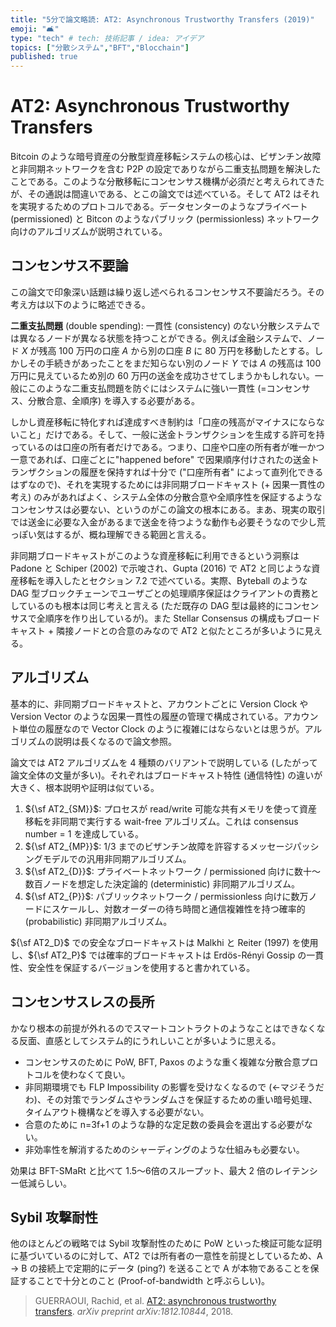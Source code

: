```yaml
---
title: "5分で論文略読: AT2: Asynchronous Trustworthy Transfers (2019)"
emoji: "🛋️"
type: "tech" # tech: 技術記事 / idea: アイデア
topics: ["分散システム","BFT","Blocchain"]
published: true
---
```


# AT2: Asynchronous Trustworthy Transfers

Bitcoin のような暗号資産の分散型資産移転システムの核心は、ビザンチン故障と非同期ネットワークを含む P2P の設定でありながら二重支払問題を解決したことである。このような分散移転にコンセンサス機構が必須だと考えられてきたが、その通説は間違いである、とこの論文では述べている。そして AT2 はそれを実現するためのプロトコルである。データセンターのようなプライベート (permissioned) と Bitcon のようなパブリック (permissionless) ネットワーク向けのアルゴリズムが説明されている。

## コンセンサス不要論

この論文で印象深い話題は繰り返し述べられるコンセンサス不要論だろう。その考え方は以下のように略述できる。

**二重支払問題** (double spending): 一貫性 (consistency) のない分散システムでは異なるノードが異なる状態を持つことができる。例えば金融システムで、ノード $X$ が残高 100 万円の口座 $A$ から別の口座 $B$ に 80 万円を移動したとする。しかしその手続きがあったことをまだ知らない別のノード $Y$ では $A$ の残高は 100 万円に見えているため別の 60 万円の送金を成功させてしまうかもしれない。一般にこのような二重支払問題を防ぐにはシステムに強い一貫性 (=コンセンサス、分散合意、全順序) を導入する必要がある。

しかし資産移転に特化すれば達成すべき制約は「口座の残高がマイナスにならないこと」だけである。そして、一般に送金トランザクションを生成する許可を持っているのは口座の所有者だけである。つまり、口座や口座の所有者が唯一かつ一意であれば、口座ごとに"happened before" で因果順序付けされたの送金トランザクションの履歴を保持すれば十分で ("口座所有者" によって直列化できるはずなので)、それを実現するためには非同期ブロードキャスト (+ 因果一貫性の考え) のみがあればよく、システム全体の分散合意や全順序性を保証するようなコンセンサスは必要ない、というのがこの論文の根本にある。まあ、現実の取引では送金に必要な入金があるまで送金を待つような動作も必要そうなので少し荒っぽい気はするが、概ね理解できる範囲と言える。

非同期ブロードキャストがこのような資産移転に利用できるという洞察は Padone と Schiper (2002) で示唆され、Gupta (2016) で AT2 と同じような資産移転を導入したとセクション 7.2 で述べている。実際、Byteball のような DAG 型ブロックチェーンでユーザごとの処理順序保証はクライアントの責務としているのも根本は同じ考えと言える (ただ既存の DAG 型は最終的にコンセンサスで全順序を作り出しているが)。また Stellar Consensus の構成もブロードキャスト + 隣接ノードとの合意のみなので AT2 と似たところが多いように見える。

## アルゴリズム

基本的に、非同期ブロードキャストと、アカウントごとに Version Clock や Version Vector のような因果一貫性の履歴の管理で構成されている。アカウント単位の履歴なので Vector Clock のように複雑にはならないとは思うが。アルゴリズムの説明は長くなるので論文参照。

論文では AT2 アルゴリズムを 4 種類のバリアントで説明している (したがって論文全体の文量が多い)。それぞれはブロードキャスト特性 (通信特性) の違いが大きく、根本説明や証明は似ている。

1. ${\sf AT2_{SM}}$: プロセスが read/write 可能な共有メモリを使って資産移転を非同期で実行する wait-free アルゴリズム。これは consensus number = 1 を達成している。
2. ${\sf AT2_{MP}}$: 1/3 までのビザンチン故障を許容するメッセージパッシングモデルでの汎用非同期アルゴリズム。
3. ${\sf AT2_{D}}$: プライベートネットワーク / permissioned 向けに数十～数百ノードを想定した決定論的 (deterministic) 非同期アルゴリズム。
4. ${\sf AT2_{P}}$: パブリックネットワーク / permissionless 向けに数万ノードにスケールし、対数オーダーの待ち時間と通信複雑性を持つ確率的 (probabilistic) 非同期アルゴリズム。

${\sf AT2_D}$ での安全なブロードキャストは Malkhi と Reiter (1997) を使用し、${\sf AT2_P}$ では確率的ブロードキャストは Erdös-Rényi Gossip の一貫性、安全性を保証するバージョンを使用すると書かれている。

## コンセンサスレスの長所

かなり根本の前提が外れるのでスマートコントラクトのようなことはできなくなる反面、直感としてシステム的にうれしいことが多いように思える。

- コンセンサスのために PoW, BFT, Paxos のような重く複雑な分散合意プロトコルを使わなくて良い。
- 非同期環境でも FLP Impossibility の影響を受けなくなるので (←マジそうだわ)、その対策でランダムさやランダムさを保証するための重い暗号処理、タイムアウト機構などを導入する必要がない。
- 合意のために n=3f+1 のような静的な定足数の委員会を選出する必要がない。
- 非効率性を解消するためのシャーディングのような仕組みも必要ない。

効果は BFT-SMaRt と比べて 1.5～6倍のスループット、最大 2 倍のレイテンシー低減らしい。

## Sybil 攻撃耐性

他のほとんどの戦略では Sybil 攻撃耐性のために PoW といった検証可能な証明に基づいているのに対して、AT2 では所有者の一意性を前提としているため、A → B の接続上で定期的にデータ (ping?) を送ることで A が本物であることを保証することで十分とのこと (Proof-of-bandwidth と呼ぶらしい)。

> GUERRAOUI, Rachid, et al. [AT2: asynchronous trustworthy transfers](https://arxiv.org/abs/1812.10844). _arXiv preprint arXiv:1812.10844_, 2018.